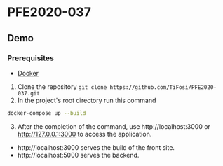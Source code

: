 # PFE2020-037

## Demo

### Prerequisites

-   [Docker](https://docs.docker.com/get-docker/)

1. Clone the repository `git clone https://github.com/TiFosi/PFE2020-037.git`
2. In the project's root directory run this command

```bash
docker-compose up --build
```
3. After the completion of the command, use http://localhost:3000 or http://127.0.0.1:3000 to access the application.

-   http://localhost:3000 serves the build of the front site.
-   http://localhost:5000 serves the backend.
